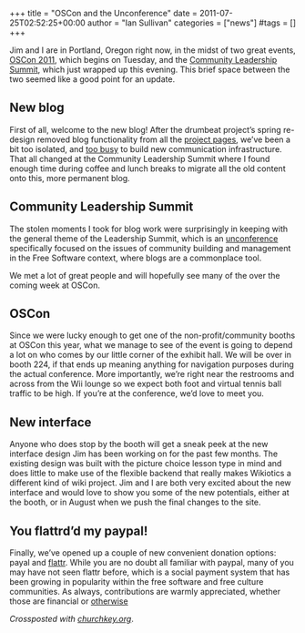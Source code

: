 +++
title = "OSCon and the Unconference"
date = 2011-07-25T02:52:25+00:00
author = "Ian Sullivan"
categories = ["news"]
#tags = []
+++

Jim and I are in Portland, Oregon right now, in the midst of two great events, [OSCon 2011](https://web.archive.org/web/20160325190556/http://www.oscon.com/oscon2011), which begins on Tuesday, and the [Community Leadership Summit](https://web.archive.org/web/20110802055722/http://www.communityleadershipsummit.com/), which just wrapped up this evening. This brief space between the two seemed like a good point for an update.

## New blog

First of all, welcome to the new blog! After the drumbeat project’s spring re-design removed blog functionality from all the [project pages](https://web.archive.org/web/20160325190556/https://drumbeat.org/en-US/projects/wikiotics-tools-and-materials-for-collaborative-la/ "Wikiotics drumbeat project page"), we’ve been a bit too isolated, and [too busy](/blog/2011/06/wikiotics-monthly-update-may-june-2011/ "Wikiotics monthly update May-June") to build new communication infrastructure. That all changed at the Community Leadership Summit where I found enough time during coffee and lunch breaks to migrate all the old content onto this, more permanent blog.

## Community Leadership Summit

The stolen moments I took for blog work were surprisingly in keeping with the general theme of the Leadership Summit, which is an [unconference](https://en.wikipedia.org/wiki/Unconference "wikipedia: unconference") specifically focused on the issues of community building and management in the Free Software context, where blogs are a commonplace tool.

We met a lot of great people and will hopefully see many of the over the coming week at OSCon.

## OSCon

Since we were lucky enough to get one of the non-profit/community booths at OSCon this year, what we manage to see of the event is going to depend a lot on who comes by our little corner of the exhibit hall. We will be over in booth 224, if that ends up meaning anything for navigation purposes during the actual conference. More importantly, we’re right near the restrooms and across from the Wii lounge so we expect both foot and virtual tennis ball traffic to be high. If you’re at the conference, we’d love to meet you.

## New interface

Anyone who does stop by the booth will get a sneak peek at the new interface design Jim has been working on for the past few months. The existing design was built with the picture choice lesson type in mind and does little to make use of the flexible backend that really makes Wikiotics a different kind of wiki project. Jim and I are both very excited about the new interface and would love to show you some of the new potentials, either at the booth, or in August when we push the final changes to the site.

## You flattrd’d my paypal!

Finally, we’ve opened up a couple of new convenient donation options: payal and [flattr](https://web.archive.org/web/20160325190556/http://flattr.com/ "What is flattr?"). While you are no doubt all familiar with paypal, many of you may have not seen flattr before, which is a social payment system that has been growing in popularity within the free software and free culture communities. As always, contributions are warmly appreciated, whether those are financial or [otherwise](/blog/2010/09/contributing-is-giving-too/ "Contributing is giving too")

*Crossposted with [churchkey.org](https://churchkey.org/2011/08/01/oscon-and-the-unconference/)*.
